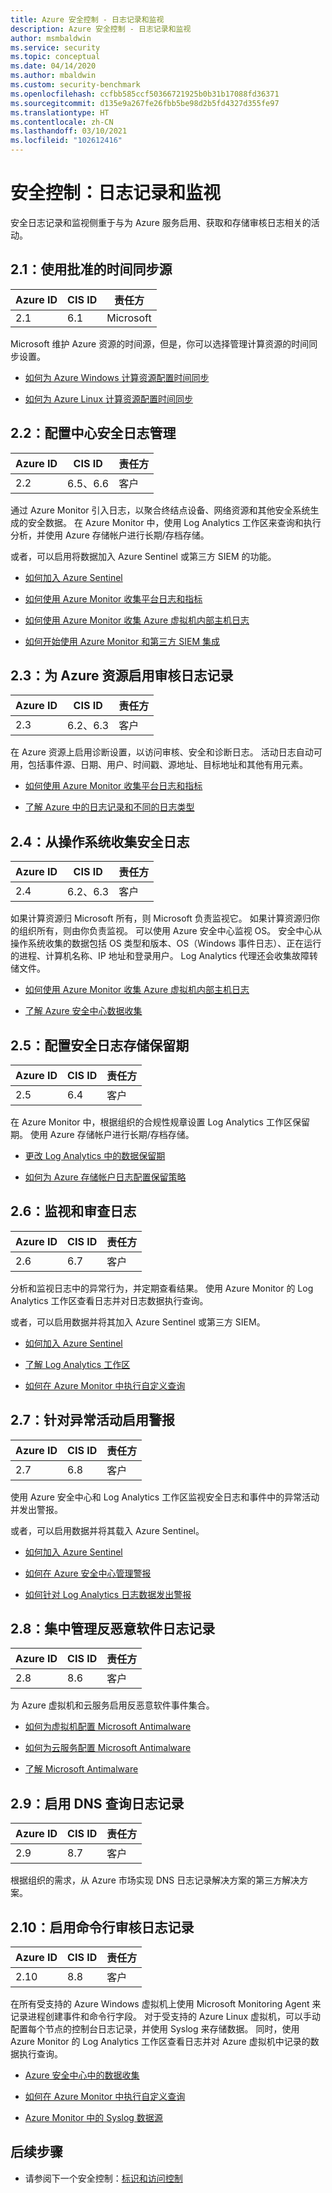 ```yaml
---
title: Azure 安全控制 - 日志记录和监视
description: Azure 安全控制 - 日志记录和监视
author: msmbaldwin
ms.service: security
ms.topic: conceptual
ms.date: 04/14/2020
ms.author: mbaldwin
ms.custom: security-benchmark
ms.openlocfilehash: ccfbb585ccf50366721925b0b31b17088fd36371
ms.sourcegitcommit: d135e9a267fe26fbb5be98d2b5fd4327d355fe97
ms.translationtype: HT
ms.contentlocale: zh-CN
ms.lasthandoff: 03/10/2021
ms.locfileid: "102612416"
---
```

# <a name="security-control-logging-and-monitoring"></a>安全控制：日志记录和监视

安全日志记录和监视侧重于与为 Azure 服务启用、获取和存储审核日志相关的活动。

## <a name="21-use-approved-time-synchronization-sources"></a>2.1：使用批准的时间同步源

| Azure ID | CIS ID | 责任方 |
|--|--|--|
| 2.1 | 6.1 | Microsoft |

Microsoft 维护 Azure 资源的时间源，但是，你可以选择管理计算资源的时间同步设置。

- [如何为 Azure Windows 计算资源配置时间同步](../../virtual-machines/windows/time-sync.md)

- [如何为 Azure Linux 计算资源配置时间同步](../../virtual-machines/linux/time-sync.md)

## <a name="22-configure-central-security-log-management"></a>2.2：配置中心安全日志管理

| Azure ID | CIS ID | 责任方 |
|--|--|--|
| 2.2 | 6.5、6.6 | 客户 |

通过 Azure Monitor 引入日志，以聚合终结点设备、网络资源和其他安全系统生成的安全数据。 在 Azure Monitor 中，使用 Log Analytics 工作区来查询和执行分析，并使用 Azure 存储帐户进行长期/存档存储。

或者，可以启用将数据加入 Azure Sentinel 或第三方 SIEM 的功能。 

- [如何加入 Azure Sentinel](../../sentinel/quickstart-onboard.md)

- [如何使用 Azure Monitor 收集平台日志和指标](../../azure-monitor/essentials/diagnostic-settings.md)

- [如何使用 Azure Monitor 收集 Azure 虚拟机内部主机日志](../../azure-monitor/vm/quick-collect-azurevm.md)

- [如何开始使用 Azure Monitor 和第三方 SIEM 集成](https://azure.microsoft.com/blog/use-azure-monitor-to-integrate-with-siem-tools/)

## <a name="23-enable-audit-logging-for-azure-resources"></a>2.3：为 Azure 资源启用审核日志记录

| Azure ID | CIS ID | 责任方 |
|--|--|--|
| 2.3 | 6.2、6.3 | 客户 |

在 Azure 资源上启用诊断设置，以访问审核、安全和诊断日志。 活动日志自动可用，包括事件源、日期、用户、时间戳、源地址、目标地址和其他有用元素。

- [如何使用 Azure Monitor 收集平台日志和指标](../../azure-monitor/essentials/diagnostic-settings.md)

- [了解 Azure 中的日志记录和不同的日志类型](../../azure-monitor/essentials/platform-logs-overview.md)

## <a name="24-collect-security-logs-from-operating-systems"></a>2.4：从操作系统收集安全日志

| Azure ID | CIS ID | 责任方 |
|--|--|--|
| 2.4 | 6.2、6.3 | 客户 |

如果计算资源归 Microsoft 所有，则 Microsoft 负责监视它。 如果计算资源归你的组织所有，则由你负责监视。 可以使用 Azure 安全中心监视 OS。 安全中心从操作系统收集的数据包括 OS 类型和版本、OS（Windows 事件日志）、正在运行的进程、计算机名称、IP 地址和登录用户。 Log Analytics 代理还会收集故障转储文件。

- [如何使用 Azure Monitor 收集 Azure 虚拟机内部主机日志](../../azure-monitor/vm/quick-collect-azurevm.md)

- [了解 Azure 安全中心数据收集](../../security-center/security-center-enable-data-collection.md)

## <a name="25-configure-security-log-storage-retention"></a>2.5：配置安全日志存储保留期

| Azure ID | CIS ID | 责任方 |
|--|--|--|
| 2.5 | 6.4 | 客户 |

在 Azure Monitor 中，根据组织的合规性规章设置 Log Analytics 工作区保留期。 使用 Azure 存储帐户进行长期/存档存储。

- [更改 Log Analytics 中的数据保留期](../../azure-monitor/logs/manage-cost-storage.md#change-the-data-retention-period)

- [如何为 Azure 存储帐户日志配置保留策略](../../storage/common/manage-storage-analytics-logs.md#configure-logging)

## <a name="26-monitor-and-review-logs"></a>2.6：监视和审查日志

| Azure ID | CIS ID | 责任方 |
|--|--|--|
| 2.6 | 6.7 | 客户 |

分析和监视日志中的异常行为，并定期查看结果。 使用 Azure Monitor 的 Log Analytics 工作区查看日志并对日志数据执行查询。

或者，可以启用数据并将其加入 Azure Sentinel 或第三方 SIEM。 

- [如何加入 Azure Sentinel](../../sentinel/quickstart-onboard.md)

- [了解 Log Analytics 工作区](../../azure-monitor/logs/log-analytics-tutorial.md)

- [如何在 Azure Monitor 中执行自定义查询](../../azure-monitor/logs/get-started-queries.md)

## <a name="27-enable-alerts-for-anomalous-activities"></a>2.7：针对异常活动启用警报

| Azure ID | CIS ID | 责任方 |
|--|--|--|
| 2.7 | 6.8 | 客户 |

使用 Azure 安全中心和 Log Analytics 工作区监视安全日志和事件中的异常活动并发出警报。

或者，可以启用数据并将其载入 Azure Sentinel。

- [如何加入 Azure Sentinel](../../sentinel/quickstart-onboard.md)

- [如何在 Azure 安全中心管理警报](../../security-center/security-center-managing-and-responding-alerts.md)

- [如何针对 Log Analytics 日志数据发出警报](../../azure-monitor/alerts/tutorial-response.md)

## <a name="28-centralize-anti-malware-logging"></a>2.8：集中管理反恶意软件日志记录

| Azure ID | CIS ID | 责任方 |
|--|--|--|
| 2.8 | 8.6 | 客户 |

为 Azure 虚拟机和云服务启用反恶意软件事件集合。

- [如何为虚拟机配置 Microsoft Antimalware](/powershell/module/servicemanagement/azure.service/set-azurevmmicrosoftantimalwareextension)

- [如何为云服务配置 Microsoft Antimalware](/powershell/module/servicemanagement/azure.service/set-azureserviceantimalwareextension)

- [了解 Microsoft Antimalware](../fundamentals/antimalware.md)

## <a name="29-enable-dns-query-logging"></a>2.9：启用 DNS 查询日志记录

| Azure ID | CIS ID | 责任方 |
|--|--|--|
| 2.9 | 8.7 | 客户 |

根据组织的需求，从 Azure 市场实现 DNS 日志记录解决方案的第三方解决方案。  

## <a name="210-enable-command-line-audit-logging"></a>2.10：启用命令行审核日志记录

| Azure ID | CIS ID | 责任方 |
|--|--|--|
| 2.10 | 8.8 | 客户 |

在所有受支持的 Azure Windows 虚拟机上使用 Microsoft Monitoring Agent 来记录进程创建事件和命令行字段。   对于受支持的 Azure Linux 虚拟机，可以手动配置每个节点的控制台日志记录，并使用 Syslog 来存储数据。  同时，使用 Azure Monitor 的 Log Analytics 工作区查看日志并对 Azure 虚拟机中记录的数据执行查询。 

- [Azure 安全中心中的数据收集](../../security-center/security-center-enable-data-collection.md#data-collection-tier)

- [如何在 Azure Monitor 中执行自定义查询](../../azure-monitor/logs/get-started-queries.md)

- [Azure Monitor 中的 Syslog 数据源](../../azure-monitor/agents/data-sources-syslog.md)


## <a name="next-steps"></a>后续步骤

- 请参阅下一个安全控制：[标识和访问控制](security-control-identity-access-control.md)
